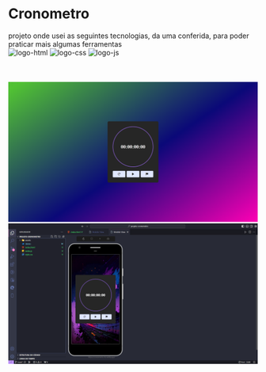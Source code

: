 # Cronometro
projeto onde usei as seguintes tecnologias, da uma conferida,
para poder praticar mais algumas ferramentas
<br>
<img src="https://img.shields.io/badge/HTML5-E34F26?style=for-the-badge&logo=html5&logoColor=white" alt="logo-html">
<img src="https://img.shields.io/badge/CSS3-1572B6?style=for-the-badge&logo=css3&logoColor=white" alt="logo-css">
<img src="https://img.shields.io/badge/JavaScript-323330?style=for-the-badge&logo=javascript&logoColor=F7DF1E" alt="logo-js">
<br>
<br>
<br>
<br>
<img src="./assets/Captura de Tela (67).png">
<br>
<img src="./assets/Captura de Tela (68).png">
